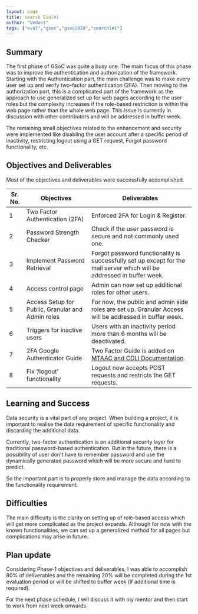 ```yaml
---
layout: page
title: search Eval#1
author: "Vedant"
tags: ["eval","gsoc","gsoc2020","searchl#1"]
---
```


## Summary

The first phase of GSoC was quite a busy one. The main focus of this phase was to improve the authentication and authorization of the framework. Starting with the Authentication part, the main challenge was to make every user set up and verify two-factor authentication (2FA). Then moving to the authorization part, this is a complicated part of the framework as the approach to use generalized set up for web pages according to the user roles but the complexity increases if the role-based restriction is within the web page rather than the whole web page. This issue is currently in discussion with other contributors and will be addressed in buffer week.

The remaining small objectives related to the enhancement and security were implemented like disabling the user account after a specific period of inactivity, restricting logout using a GET request,  Forgot password functionality, etc.


## Objectives and Deliverables

Most of the objectives and deliverables were successfully accomplished.

| Sr. No. | Objectives | Deliverables  |
| --- | ---------- | ------------- |
| 1       | Two Factor Authentication (2FA) | Enforced 2FA for Login & Register. | 
| 2       | Password Strength Checker | Check if the user password is secure and not commonly used one. | 
| 3       | Implement Password Retrieval | Forgot password functionality is successfully set up except for the mail server which will be addressed in buffer week. | 
| 4       | Access control page | Admin can now set up additional roles for other users. | 
| 5       | Access Setup for Public, Granular and Admin roles | For now, the public and admin side roles are set up. Granular Access will be addressed in buffer week. | 
| 6       | Triggers for inactive users | Users with an inactivity period more than 6 months will be deactivated. | 
| 7       | 2FA Google Authenticator Guide | Two Factor Guide is added on [MTAAC and CDLI Documentation](https://cdli-gh.github.io/guides/cdli_two_factor_guide.html). | 
| 8       | Fix ‘/logout’ functionality | Logout now accepts POST requests and restricts the GET requests. | 

## Learning and Success

Data security is a vital part of any project. When building a project, it is important to realise the data requirement of specific functionality and discarding the additional data.

Currently, two-factor authentication is an additional security layer for traditional password-based authentication. But in the future, there is a possibility of user don't have to remember password and use the dynamically generated password which will be more secure and hard to predict.

So the important part is to properly store and manage the data according to the functionality requirement.


## Difficulties

The main difficulty is the clarity on setting up of role-based access which will get more complicated as the project expands. Although for now with the known functionalities, we can set up a generalized method for all pages but complications may arise in future.

## Plan update

Considering Phase-1 objectives and deliverables, I was able to accomplish 80% of deliverables and the remaining 20% will be completed during the 1st evaluation period or will be shifted to buffer week (if additional time is required).

For the next phase schedule, I will discuss it with my mentor and then start to work from next week onwards.

